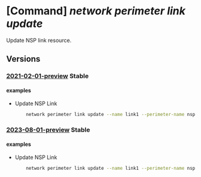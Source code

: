 # [Command] _network perimeter link update_

Update NSP link resource.

## Versions

### [2021-02-01-preview](/Resources/mgmt-plane/L3N1YnNjcmlwdGlvbnMve30vcmVzb3VyY2Vncm91cHMve30vcHJvdmlkZXJzL21pY3Jvc29mdC5uZXR3b3JrL25ldHdvcmtzZWN1cml0eXBlcmltZXRlcnMve30vbGlua3Mve30=/2021-02-01-preview.xml) **Stable**

<!-- mgmt-plane /subscriptions/{}/resourcegroups/{}/providers/microsoft.network/networksecurityperimeters/{}/links/{} 2021-02-01-preview -->

#### examples

- Update NSP Link
    ```bash
        network perimeter link update --name link1 --perimeter-name nsp1 --resource-group rg1 --local-inbound-profile "[\'*\']"
    ```

### [2023-08-01-preview](/Resources/mgmt-plane/L3N1YnNjcmlwdGlvbnMve30vcmVzb3VyY2Vncm91cHMve30vcHJvdmlkZXJzL21pY3Jvc29mdC5uZXR3b3JrL25ldHdvcmtzZWN1cml0eXBlcmltZXRlcnMve30vbGlua3Mve30=/2023-08-01-preview.xml) **Stable**

<!-- mgmt-plane /subscriptions/{}/resourcegroups/{}/providers/microsoft.network/networksecurityperimeters/{}/links/{} 2023-08-01-preview -->

#### examples

- Update NSP Link
    ```bash
        network perimeter link update --name link1 --perimeter-name nsp1 --resource-group rg1 --local-inbound-profile "[\'*\']"
    ```
